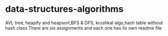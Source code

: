 # data-structures-algorithms
AVL tree, heapify and heapsort,BFS &amp; DFS, krushkal algo,hash table without hash class
There are six assignments and each one has its own readme file
